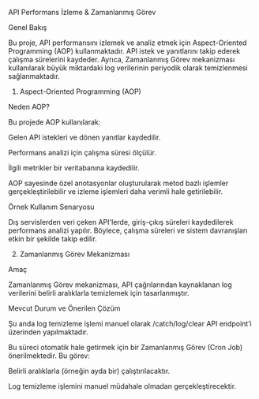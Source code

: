 API Performans İzleme & Zamanlanmış Görev

Genel Bakış

Bu proje, API performansını izlemek ve analiz etmek için Aspect-Oriented Programming (AOP) kullanmaktadır. API istek ve yanıtlarını takip ederek çalışma sürelerini kaydeder. Ayrıca, Zamanlanmış Görev mekanizması kullanılarak büyük miktardaki log verilerinin periyodik olarak temizlenmesi sağlanmaktadır.

1. Aspect-Oriented Programming (AOP)

Neden AOP?

Bu projede AOP kullanılarak:

Gelen API istekleri ve dönen yanıtlar kaydedilir.

Performans analizi için çalışma süresi ölçülür.

İlgili metrikler bir veritabanına kaydedilir.

AOP sayesinde özel anotasyonlar oluşturularak metod bazlı işlemler gerçekleştirilebilir ve izleme işlemleri daha verimli hale getirilebilir.

Örnek Kullanım Senaryosu

Dış servislerden veri çeken API'lerde, giriş-çıkış süreleri kaydedilerek performans analizi yapılır. Böylece, çalışma süreleri ve sistem davranışları etkin bir şekilde takip edilir.

2. Zamanlanmış Görev Mekanizması

Amaç

Zamanlanmış Görev mekanizması, API çağrılarından kaynaklanan log verilerini belirli aralıklarla temizlemek için tasarlanmıştır.

Mevcut Durum ve Önerilen Çözüm

Şu anda log temizleme işlemi manuel olarak /catch/log/clear API endpoint’i üzerinden yapılmaktadır.

Bu süreci otomatik hale getirmek için bir Zamanlanmış Görev (Cron Job) önerilmektedir. Bu görev:

Belirli aralıklarla (örneğin ayda bir) çalıştırılacaktır.

Log temizleme işlemini manuel müdahale olmadan gerçekleştirecektir.

